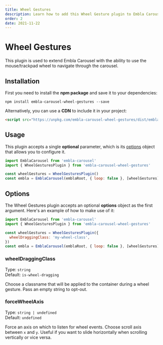```yaml
---
title: Wheel Gestures
description: Learn how to add this Wheel Gesture plugin to Embla Carousel
order: 2
date: 2021-11-22
---
```


# Wheel Gestures

This plugin is used to extend Embla Carousel with the ability to use the mouse/trackpad wheel to navigate through the carousel.

## Installation

First you need to install the **npm package** and save it to your dependencies:

```shell
npm install embla-carousel-wheel-gestures --save
```

Alternatively, you can use a **CDN** to include it in your project:

```html
<script src="https://unpkg.com/embla-carousel-wheel-gestures/dist/embla-carousel-wheel-gestures.umd.js"></script>
```

## Usage

This plugin accepts a single **optional** parameter, which is its [options](/plugins/wheel-gestures/#options) object that allows you to configure it.

```js
import EmblaCarousel from 'embla-carousel'
import { WheelGesturesPlugin } from 'embla-carousel-wheel-gestures'

const wheelGestures = WheelGesturesPlugin()
const embla = EmblaCarousel(emblaRoot, { loop: false }, [wheelGestures])
```

## Options

The Wheel Gestures plugin accepts an optional **options** object as the first argument. Here's an example of how to make use of it:

```js
import EmblaCarousel from 'embla-carousel'
import { WheelGesturesPlugin } from 'embla-carousel-wheel-gestures'

const wheelGestures = WheelGesturesPlugin({
  wheelDraggingClass: 'my-wheel-class',
})
const embla = EmblaCarousel(emblaRoot, { loop: false }, [wheelGestures])
```

### wheelDraggingClass

Type: <BrandPrimaryText>`string`</BrandPrimaryText>  
Default: <BrandSecondaryText>`is-wheel-dragging`</BrandSecondaryText>

Choose a classname that will be applied to the container during a wheel gesture. Pass an empty string to opt-out.

### forceWheelAxis

Type: <BrandPrimaryText>`string | undefined`</BrandPrimaryText>  
Default: <BrandSecondaryText>`undefined`</BrandSecondaryText>

Force an axis on which to listen for wheel events. Choose scroll axis between `x` and `y`. Useful if you want to slide horizontally when scrolling vertically or vice versa.

